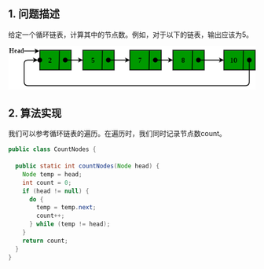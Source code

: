 ## 1. 问题描述

给定一个循环链表，计算其中的节点数。例如，对于以下的链表，输出应该为5。

<img src="../assets/CircularLinkedList_Introduction-1.png">

## 2. 算法实现

我们可以参考循环链表的遍历。在遍历时，我们同时记录节点数count。

```java
public class CountNodes {

  public static int countNodes(Node head) {
    Node temp = head;
    int count = 0;
    if (head != null) {
      do {
        temp = temp.next;
        count++;
      } while (temp != head);
    }
    return count;
  }
}
```